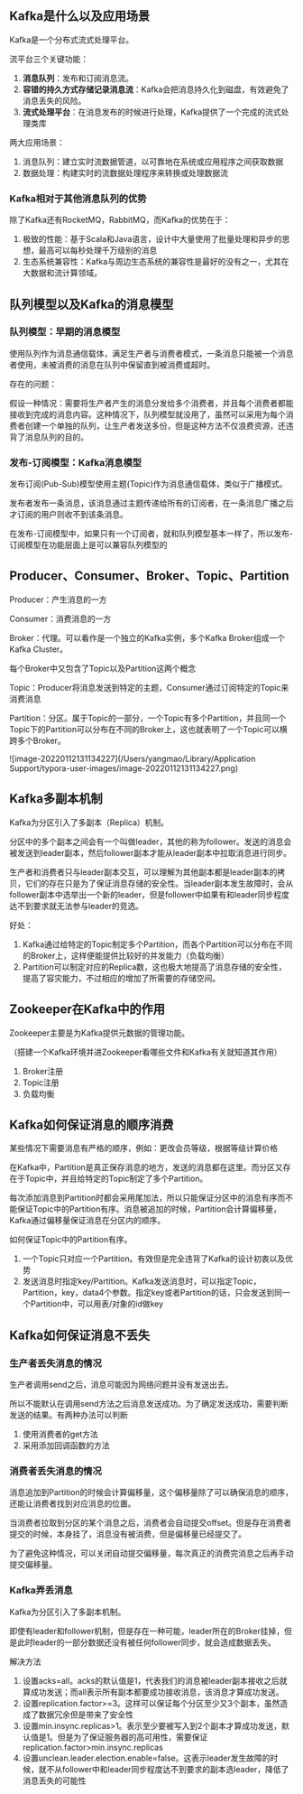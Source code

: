 ## Kafka是什么以及应用场景

Kafka是一个分布式流式处理平台。

流平台三个关键功能：

1. **消息队列**：发布和订阅消息流。
2. **容错的持久方式存储记录消息流**：Kafka会把消息持久化到磁盘，有效避免了消息丢失的风险。
3. **流式处理平台**：在消息发布的时候进行处理，Kafka提供了一个完成的流式处理类库

两大应用场景：

1. 消息队列：建立实时流数据管道，以可靠地在系统或应用程序之间获取数据
2. 数据处理：构建实时的流数据处理程序来转换或处理数据流

### Kafka相对于其他消息队列的优势

除了Kafka还有RocketMQ，RabbitMQ，而Kafka的优势在于：

1. 极致的性能：基于Scala和Java语言，设计中大量使用了批量处理和异步的思想，最高可以每秒处理千万级别的消息
2. 生态系统兼容性：Kafka与周边生态系统的兼容性是最好的没有之一，尤其在大数据和流计算领域。

## 队列模型以及Kafka的消息模型

### 队列模型：早期的消息模型

使用队列作为消息通信载体，满足生产者与消费者模式，一条消息只能被一个消息者使用，未被消费的消息在队列中保留直到被消费或超时。

存在的问题：

假设一种情况：需要将生产者产生的消息分发给多个消费者，并且每个消费者都能接收到完成的消息内容。这种情况下，队列模型就没用了，虽然可以采用为每个消费者创建一个单独的队列，让生产者发送多份，但是这种方法不仅浪费资源，还违背了消息队列的目的。

### 发布-订阅模型：Kafka消息模型

发布订阅(Pub-Sub)模型使用主题(Topic)作为消息通信载体，类似于广播模式。

发布者发布一条消息，该消息通过主题传递给所有的订阅者，在一条消息广播之后才订阅的用户则收不到该条消息。

在发布-订阅模型中，如果只有一个订阅者，就和队列模型基本一样了，所以发布-订阅模型在功能层面上是可以兼容队列模型的

## Producer、Consumer、Broker、Topic、Partition

Producer：产生消息的一方

Consumer：消费消息的一方

Broker：代理。可以看作是一个独立的Kafka实例，多个Kafka Broker组成一个Kafka Cluster。

每个Broker中又包含了Topic以及Partition这两个概念

Topic：Producer将消息发送到特定的主题，Consumer通过订阅特定的Topic来消费消息

Partition：分区。属于Topic的一部分，一个Topic有多个Partition，并且同一个Topic下的Partition可以分布在不同的Broker上，这也就表明了一个Topic可以横跨多个Broker。

![image-20220112131134227](/Users/yangmao/Library/Application Support/typora-user-images/image-20220112131134227.png)

## Kafka多副本机制

Kafka为分区引入了多副本（Replica）机制。

分区中的多个副本之间会有一个叫做leader，其他的称为follower。发送的消息会被发送到leader副本，然后follower副本才能从leader副本中拉取消息进行同步。

生产者和消费者只与leader副本交互，可以理解为其他副本都是leader副本的拷贝，它们的存在只是为了保证消息存储的安全性。当leader副本发生故障时，会从follower副本中选举出一个新的leader，但是follower中如果有和leader同步程度达不到要求就无法参与leader的竞选。

好处：

1. Kafka通过给特定的Topic制定多个Partition，而各个Partition可以分布在不同的Broker上，这样便能提供比较好的并发能力（负载均衡）
2. Partition可以制定对应的Replica数，这也极大地提高了消息存储的安全性，提高了容灾能力，不过相应的增加了所需要的存储空间。

## Zookeeper在Kafka中的作用

Zookeeper主要是为Kafka提供元数据的管理功能。

（搭建一个Kafka环境并进Zookeeper看哪些文件和Kafka有关就知道其作用）

1. Broker注册
2. Topic注册
3. 负载均衡

## Kafka如何保证消息的顺序消费

某些情况下需要消息有严格的顺序，例如：更改会员等级，根据等级计算价格

在Kafka中，Partition是真正保存消息的地方，发送的消息都在这里。而分区又存在于Topic中，并且给特定的Topic制定了多个Partition。

每次添加消息到Partition时都会采用尾加法，所以只能保证分区中的消息有序而不能保证Topic中的Partition有序。消息被追加的时候，Partition会计算偏移量，Kafka通过偏移量保证消息在分区内的顺序。

如何保证Topic中的Partition有序。

1. 一个Topic只对应一个Partition。有效但是完全违背了Kafka的设计初衷以及优势
2. 发送消息时指定key/Partition。Kafka发送消息时，可以指定Topic，Partition，key，data4个参数。指定key或者Partition的话，只会发送到同一个Partition中，可以用表/对象的id做key

## Kafka如何保证消息不丢失

### 生产者丢失消息的情况

生产者调用send之后，消息可能因为网络问题并没有发送出去。

所以不能默认在调用send方法之后消息发送成功。为了确定发送成功，需要判断发送的结果。有两种办法可以判断

1. 使用消费者的get方法
2. 采用添加回调函数的方法

### 消费者丢失消息的情况

消息追加到Partition的时候会计算偏移量，这个偏移量除了可以确保消息的顺序，还能让消费者找到对应消息的位置。

当消费者拉取到分区的某个消息之后，消费者会自动提交offset。但是存在消费者提交的时候，本身挂了，消息没有被消费，但是偏移量已经提交了。

为了避免这种情况，可以关闭自动提交偏移量，每次真正的消费完消息之后再手动提交偏移量。

### Kafka弄丢消息

Kafka为分区引入了多副本机制。

即使有leader和follower机制，但是存在一种可能，leader所在的Broker挂掉，但是此时leader的一部分数据还没有被任何follower同步，就会造成数据丢失。

解决方法

1. 设置acks=all。acks的默认值是1，代表我们的消息被leader副本接收之后就算成功发送；而all表示所有副本都要成功接收消息，该消息才算成功发送。
2. 设置replication.factor>=3。这样可以保证每个分区至少又3个副本，虽然造成了数据冗余但是带来了安全性
3. 设置min.insync.replicas>1。表示至少要被写入到2个副本才算成功发送，默认值是1。但是为了保证服务器的高可用性，需要保证replication.factor>min.insync.replicas
4. 设置unclean.leader.election.enable=false。这表示leader发生故障的时候，就不从follower中和leader同步程度达不到要求的副本选leader，降低了消息丢失的可能性